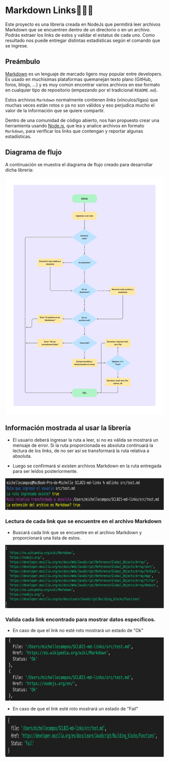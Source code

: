 # Markdown Links👩🏻‍💻

Este proyecto es una librería creada en NodeJs que permitirá leer archivos Markdown que se encuentren dentro de un directorio o en un archivo. Podrás extraer los links de estos y validar el estatus de cada uno. Como resultado nos puede entregar distintas estadísticas según el comando que se ingrese.


## Preámbulo

[Markdown](https://es.wikipedia.org/wiki/Markdown) es un lenguaje de marcado ligero muy popular entre developers. Es usado en muchísimas plataformas quemanejan texto plano (GitHub, foros, blogs, ...) y es muy común encontrar varios archivos en ese formato en cualquier tipo de repositorio (empezando por el tradicional `README.md`).

Estos archivos `Markdown` normalmente contienen _links_ (vínculos/ligas) que muchas veces están rotos o ya no son válidos y eso perjudica mucho el valor de la información que se quiere compartir.

Dentro de una comunidad de código abierto, nos han propuesto crear una herramienta usando [Node.js](https://nodejs.org/), que lea y analice archivos en formato `Markdown`, para verificar los links que contengan y reportar algunas estadísticas.

## Diagrama de flujo
A continuación se muestra el diagrama de flujo creado para desarrollar dicha librería:

<img src="src/images/flowchart.png" alt="flow-chart" width="510px" height=750px/>

## Información mostrada al usar la librería

- El usuario deberá ingresar la ruta a leer, si no es válida se mostrará un mensaje de error. Si la ruta proporcionada es absoluta continuará la lectura de los links, de no ser así se transformará la ruta relativa a absoluta.

- Luego se confirmará si existen archivos Markdown en la ruta entregada para ser leídos posteriormente.
<img src="src/images/userPath.png" alt="user-path" width="600px" height=100px/>

### Lectura de cada link que se encuentre en el archivo Markdown

- Buscará cada link que se encuentre en el archivo Markdown y proporcionará una lista de estos.
<img src="src/images/arrLinks.png" alt="all-links" width="600px" height=200px/>


### Valida cada link encontrado para mostrar datos específicos.

- En caso de que el link no esté roto mostrará un estado de "Ok"
<img src="src/images/statusOk.png" alt="status-ok" width="600px" height=200px/>

- En caso de que el link esté roto mostrará un estado de "Fail"
<img src="src/images/statusFail.png" alt="status-ok" width="600px" height=130px/>




